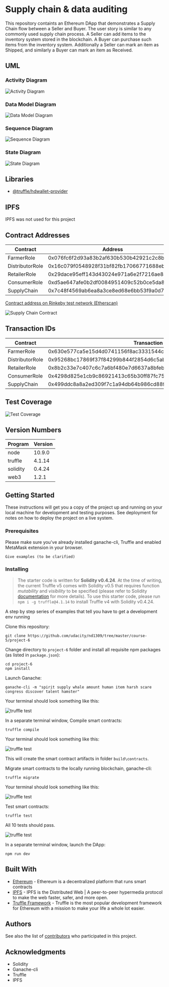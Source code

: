 # Supply chain & data auditing

This repository containts an Ethereum DApp that demonstrates a Supply Chain flow between a Seller and Buyer. The user story is similar to any commonly used supply chain process. A Seller can add items to the inventory system stored in the blockchain. A Buyer can purchase such items from the inventory system. Additionally a Seller can mark an item as Shipped, and similarly a Buyer can mark an item as Received.

## UML

### Activity Diagram

![Activity Diagram](./uml/Activity.png)

### Data Model Diagram

![Data Model Diagram](./uml/DataModel.png)

### Sequence Diagram

![Sequence Diagram](./uml/Sequence.png)

### State Diagram

![State Diagram](./uml/State.png)

## Libraries

- [@truffle/hdwallet-provider](https://www.npmjs.com/package/@truffle/hdwallet-provider)

## IPFS

IPFS was not used for this project

## Contract Addresses

| Contract        | Address                                    |
| --------------- | ------------------------------------------ |
| FarmerRole      | 0x076fc6f2d93a83b2af630b530b42921c2c8b1229 |
| DistributorRole | 0x16c079f0548928f31bf82fb17066771688ebeedc |
| RetailerRole    | 0x29dace95eff143d43024e971a6e2f7216ae8ae76 |
| ConsumerRole    | 0xd5ae647afe0b2df0084951409c52b0ce5da8faab |
| SupplyChain     | 0x7c48f4569ab6ea8a3ce8ed68e6bb53f9a0d78a92 |

[Contract address on Rinkeby test network (Etherscan)](https://rinkeby.etherscan.io/address/0x7c48f4569ab6ea8a3ce8ed68e6bb53f9a0d78a92)

![Supply Chain Contract](./screenshots/supply_chain_contract.png)

## Transaction IDs

| Contract        | Transaction ID                                                     |
| --------------- | ------------------------------------------------------------------ |
| FarmerRole      | 0x630e577ca5e15d4d0741156f8ac3331544c22e6d91b3638c4e9b0126b3a6b89f |
| DistributorRole | 0x95268bc17869f37f84299b844f2854d6c5ab58bab416567b5a1befdb0940edd1 |
| RetailerRole    | 0x8b2c33e7c407c6c7a6bf480e7d6637a8bfeb1e83399bbd8f1c8126a20d0d2cce |
| ConsumerRole    | 0x4298d825e1cb9c86921413c65b30ff87fc752f28c178c538314f58cded171c1e |
| SupplyChain     | 0x499ddc8a8a2ed309f7c1a94db64b986cd88f43a9faa0611c95b2cdfcac68b593 |

## Test Coverage

![Test Coverage](./screenshots/tests.png)

## Version Numbers

| Program  | Version |
| -------- | ------- |
| node     | 10.9.0  |
| truffle  | 4.1.14  |
| solidity | 0.4.24  |
| web3     | 1.2.1   |

## Getting Started

These instructions will get you a copy of the project up and running on your local machine for development and testing purposes. See deployment for notes on how to deploy the project on a live system.

### Prerequisites

Please make sure you've already installed ganache-cli, Truffle and enabled MetaMask extension in your browser.

```
Give examples (to be clarified)
```

### Installing

> The starter code is written for **Solidity v0.4.24**. At the time of writing, the current Truffle v5 comes with Solidity v0.5 that requires function _mutability_ and _visibility_ to be specified (please refer to Solidity [documentation](https://docs.soliditylang.org/en/v0.5.0/050-breaking-changes.html) for more details). To use this starter code, please run `npm i -g truffle@4.1.14` to install Truffle v4 with Solidity v0.4.24.

A step by step series of examples that tell you have to get a development env running

Clone this repository:

```
git clone https://github.com/udacity/nd1309/tree/master/course-5/project-6
```

Change directory to `project-6` folder and install all requisite npm packages (as listed in `package.json`):

```
cd project-6
npm install
```

Launch Ganache:

```
ganache-cli -m "spirit supply whale amount human item harsh scare congress discover talent hamster"
```

Your terminal should look something like this:

![truffle test](images/ganache-cli.png)

In a separate terminal window, Compile smart contracts:

```
truffle compile
```

Your terminal should look something like this:

![truffle test](images/truffle_compile.png)

This will create the smart contract artifacts in folder `build\contracts`.

Migrate smart contracts to the locally running blockchain, ganache-cli:

```
truffle migrate
```

Your terminal should look something like this:

![truffle test](images/truffle_migrate.png)

Test smart contracts:

```
truffle test
```

All 10 tests should pass.

![truffle test](images/truffle_test.png)

In a separate terminal window, launch the DApp:

```
npm run dev
```

## Built With

- [Ethereum](https://www.ethereum.org/) - Ethereum is a decentralized platform that runs smart contracts
- [IPFS](https://ipfs.io/) - IPFS is the Distributed Web | A peer-to-peer hypermedia protocol
  to make the web faster, safer, and more open.
- [Truffle Framework](http://truffleframework.com/) - Truffle is the most popular development framework for Ethereum with a mission to make your life a whole lot easier.

## Authors

See also the list of [contributors](https://github.com/your/project/contributors.md) who participated in this project.

## Acknowledgments

- Solidity
- Ganache-cli
- Truffle
- IPFS
